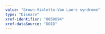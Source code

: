 ```yaml
---
value: "Brown-Vialetto-Van Laere syndrome"
type: "Disease"
xref-identifier: "0050694"
xref-dataSource: "DOID"
---
```

